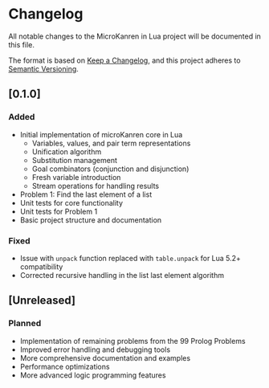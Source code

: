 # Changelog

All notable changes to the MicroKanren in Lua project will be documented in this file.

The format is based on [Keep a Changelog](https://keepachangelog.com/en/1.0.0/),
and this project adheres to [Semantic Versioning](https://semver.org/spec/v2.0.0.html).

## [0.1.0]

### Added
- Initial implementation of microKanren core in Lua
  - Variables, values, and pair term representations
  - Unification algorithm
  - Substitution management
  - Goal combinators (conjunction and disjunction)
  - Fresh variable introduction
  - Stream operations for handling results
- Problem 1: Find the last element of a list
- Unit tests for core functionality
- Unit tests for Problem 1
- Basic project structure and documentation

### Fixed
- Issue with `unpack` function replaced with `table.unpack` for Lua 5.2+ compatibility
- Corrected recursive handling in the list last element algorithm

## [Unreleased]

### Planned
- Implementation of remaining problems from the 99 Prolog Problems
- Improved error handling and debugging tools
- More comprehensive documentation and examples
- Performance optimizations
- More advanced logic programming features
